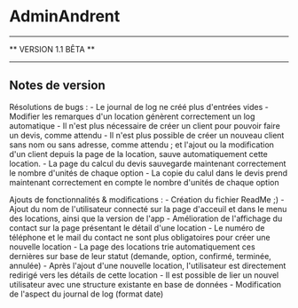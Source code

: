 # AdminAndrent

****************************
**    VERSION 1.1 BÊTA    **  
****************************
   
Notes de version
----------------

Résolutions de bugs :
    - Le journal de log ne créé plus d'entrées vides
    - Modifier les remarques d'un location génèrent correctement un log automatique
    - Il n'est plus nécessaire de créer un client pour pouvoir faire un devis, comme attendu
    - Il n'est plus possible de créer un nouveau client sans nom ou sans adresse, comme attendu ; et l'ajout ou la modification d'un client depuis
    la page de la location, sauve automatiquement cette location.
    - La page du calcul du devis sauvegarde maintenant correctement le nombre d'unités de chaque option
    - La copie du calul dans le devis prend maintenant correctement en compte le nombre d'unités de chaque option

Ajouts de fonctionnalités & modifications :
    - Création du fichier ReadMe ;)
    - Ajout du nom de l'utilisateur connecté sur la page d'acceuil et dans le menu des locations, ainsi que la version de l'app
    - Amélioration de l'affichage du contact sur la page présentant le détail d'une location
    - Le numéro de téléphone et le mail du contact ne sont plus obligatoires pour créer une nouvelle location
    - La page des locations trie automatiquement ces dernières sur base de leur statut (demande, option, confirmé, terminée, annulée)
    - Après l'ajout d'une nouvelle location, l'utilisateur est directement redirigé vers les détails de cette location
    - Il est possible de lier un nouvel utilisateur avec une structure existante en base de données
    - Modification de l'aspect du journal de log (format date)